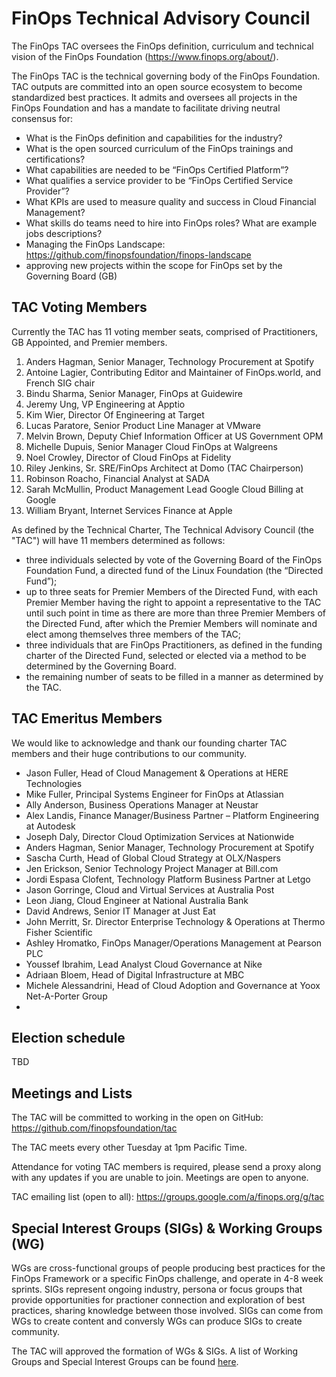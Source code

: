 # FinOps Technical Advisory Council

The FinOps TAC oversees the FinOps definition, curriculum and technical vision of the FinOps Foundation (https://www.finops.org/about/).

The FinOps TAC is the technical governing body of the FinOps Foundation. TAC outputs are committed into an open source ecosystem to become standardized best practices. It admits and oversees all projects in the FinOps Foundation and has a mandate to facilitate driving neutral consensus for:

* What is the FinOps definition and capabilities for the industry?
* What is the open sourced curriculum of the FinOps trainings and certifications?
* What capabilities are needed to be “FinOps Certified Platform”?
* What qualifies a service provider to be “FinOps Certified Service Provider”?
* What KPIs are used to measure quality and success in Cloud Financial Management?
* What skills do teams need to hire into FinOps roles? What are example jobs descriptions?
* Managing the FinOps Landscape: https://github.com/finopsfoundation/finops-landscape
* approving new projects within the scope for FinOps set by the Governing Board (GB)

## TAC Voting Members

Currently the TAC has 11 voting member seats, comprised of Practitioners, GB Appointed, and Premier members.

1. Anders Hagman, Senior Manager, Technology Procurement at Spotify
2. Antoine Lagier, Contributing Editor and Maintainer of FinOps.world, and French SIG chair
3. Bindu Sharma, Senior Manager, FinOps at Guidewire
4. Jeremy Ung, VP Engineering at Apptio
5. Kim Wier, Director Of Engineering at Target
6. Lucas Paratore, Senior Product Line Manager at VMware
7. Melvin Brown, Deputy Chief Information Officer at US Government OPM
8. Michelle Dupuis, Senior Manager Cloud FinOps at Walgreens
9. Noel Crowley, Director of Cloud FinOps at Fidelity
10. Riley Jenkins, Sr. SRE/FinOps Architect at Domo (TAC Chairperson)
11. Robinson Roacho, Financial Analyst at SADA
12. Sarah McMullin, Product Management Lead Google Cloud Billing at Google
13. William Bryant, Internet Services Finance at Apple

As defined by the Technical Charter, The Technical Advisory Council (the "TAC") will have 11 members determined as follows:

* three individuals selected by vote of the Governing Board of the FinOps Foundation Fund, a directed fund of the Linux Foundation (the “Directed Fund”);
* up to three seats for Premier Members of the Directed Fund, with each Premier Member having the right to appoint a representative to the TAC until such point in time as there are more than three Premier Members of the Directed Fund, after which the Premier Members will nominate and elect among themselves three members of the TAC;
* three individuals that are FinOps Practitioners, as defined in the funding charter of the Directed Fund, selected or elected via a method to be determined by the Governing Board.
* the remaining number of seats to be filled in a manner as determined by the TAC.


## TAC Emeritus Members
We would like to acknowledge and thank our founding charter TAC members and their huge contributions to our community.

* Jason Fuller, Head of Cloud Management & Operations at HERE Technologies
* Mike Fuller, Principal Systems Engineer for FinOps at Atlassian
* Ally Anderson, Business Operations Manager at Neustar
* Alex Landis, Finance Manager/Business Partner – Platform Engineering at Autodesk
* Joseph Daly, Director Cloud Optimization Services at Nationwide
* Anders Hagman, Senior Manager, Technology Procurement at Spotify
* Sascha Curth, Head of Global Cloud Strategy at OLX/Naspers
* Jen Erickson, Senior Technology Project Manager at Bill.com
* Jordi Espasa Clofent, Technology Platform Business Partner at Letgo
* Jason Gorringe, Cloud and Virtual Services at Australia Post
* Leon Jiang, Cloud Engineer at National Australia Bank
* David Andrews, Senior IT Manager at Just Eat
* John Merritt, Sr. Director Enterprise Technology & Operations at Thermo Fisher Scientific
* Ashley Hromatko, FinOps Manager/Operations Management at Pearson PLC
* Youssef Ibrahim, Lead Analyst Cloud Governance at Nike
* Adriaan Bloem, Head of Digital Infrastructure at MBC
* Michele Alessandrini, Head of Cloud Adoption and Governance at Yoox Net-A-Porter Group
*




## Election schedule

TBD

## Meetings and Lists

The TAC will be committed to working in the open on GitHub: https://github.com/finopsfoundation/tac

The TAC meets every other Tuesday at 1pm Pacific Time.

Attendance for voting TAC members is required, please send a proxy along with any updates if you are unable to join. Meetings are open to anyone.

TAC emailing list (open to all): https://groups.google.com/a/finops.org/g/tac


## Special Interest Groups (SIGs) & Working Groups (WG)
WGs are cross-functional groups of people producing best practices for the FinOps Framework or a specific FinOps challenge, and operate in 4-8 week sprints. SIGs represent ongoing industry, persona or focus groups that provide opportunities for practioner connection and exploration of best practices, sharing knowledge between those involved. SIGs can come from WGs to create content and conversly WGs can produce SIGs to create community.

The TAC will approved the formation of WGs & SIGs. A list of Working Groups and Special Interest Groups can be found [here](https://www.finops.org/projects/overview/).
